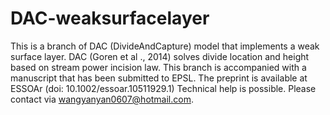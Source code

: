 # DAC-weaksurfacelayer
This is a branch of DAC (DivideAndCapture) model that implements a weak surface layer. DAC (Goren et al ., 2014) solves divide location and height based on stream power incision law. This branch is accompanied with a manuscript that has been submitted to EPSL. The preprint is available at ESSOAr (doi: 10.1002/essoar.10511929.1) 
Technical help is possible. Please contact via wangyanyan0607@hotmail.com.
